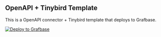 ## OpenAPI + Tinybird Template

This is a OpenAPI connector + Tinybird template that deploys to Grafbase.

[![Deploy to Grafbase](https://grafbase.com/button)](https://app.grafbase.com/new?template=Tinybird&source=https%3A%2F%2Fgithub.com%2Fgrafbase%2Fgrafbase%2Ftree%2Fmain%2Ftemplates%2Fopenapi-tinybird)
